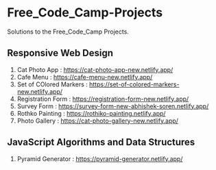 # Free_Code_Camp-Projects

Solutions to the Free_Code_Camp Projects.

## Responsive Web Design

1. Cat Photo App : https://cat-photo-app-new.netlify.app/
2. Cafe Menu : https://cafe-menu-new.netlify.app/
3. Set of COlored Markers : https://set-of-colored-markers-new.netlify.app/
4. Registration Form : https://registration-form-new.netlify.app/
5. Survey Form : https://survey-form-new-abhishek-soren.netlify.app/
6. Rothko Painting : https://rothiko-painting.netlify.app/
7. Photo Gallery : https://cat-photo-gallery-new.netlify.app/

## JavaScript Algorithms and Data Structures

1. Pyramid Generator : https://pyramid-generator.netlify.app/

